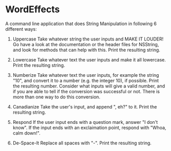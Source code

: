 # WordEffects

A command line application that does String Manipulation in following 6 different ways:
1. Uppercase
Take whatever string the user inputs and MAKE IT LOUDER! Go have a look at the documentation or the header files for NSString, and look for methods that can help with this. Print the resulting string.

2. Lowercase
Take whatever text the user inputs and make it all lowercase. Print the resulting string.

3. Numberize
Take whatever text the user inputs, for example the string "10", and convert it to a number (e.g. the integer 10), if possible. Print the resulting number. Consider what inputs will give a valid number, and if you are able to tell if the conversion was successful or not. There is more than one way to do this conversion.

4. Canadianize
Take the user's input, and append ", eh?" to it. Print the resulting string.

5. Respond
If the user input ends with a question mark, answer "I don't know". If the input ends with an exclaimation point, respond with "Whoa, calm down!".

6. De-Space-It
Replace all spaces with "-". Print the resulting string.
